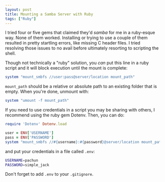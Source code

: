 ```yaml
---
layout: post
title: Mounting a Samba Server with Ruby
tags: ["Ruby"]
---
```


I tried four or five gems that claimed they'd _samba_ for me in a ruby-esque way. None of them worked. Installing or trying to use a couple of them resulted in pretty startling errors, like missing C header files. I tried resolving those issues to no avail before ultimately resorting to scripting the shell.

Though not technically a "ruby" solution, you _can_ put this line in a ruby script and it will block execution until the mount is complete:

```ruby
system "mount_smbfs //user:pass@server/location mount_path"
```

`mount_path` should be a relative or absolute path to an existing folder that is empty. When you're done, unmount with:

```ruby
system "umount -f mount_path"
```

If you need to use credentials in a script you may be sharing with others, I recommend using the ruby gem Dotenv. Then, you can do:

```ruby
require 'Dotenv' Dotenv.load

user = ENV['USERNAME']
pass = ENV['PASSWORD']
system "mount_smbfs //#{username}:#{password}@server/location mount_path"
```

and put your credentials in a file called `.env`:

```sh
USERNAME=pachun
PASSWORD=simple_jack
```

Don't forget to add `.env` to your `.gitignore`.
